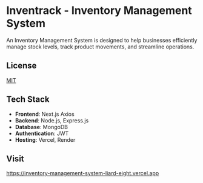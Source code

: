 # Inventrack - Inventory Management System

An Inventory Management System is designed to help businesses efficiently manage stock levels, track product movements, and streamline operations.

## License

[MIT]([https://choosealicense.com/licenses/mit/](https://github.com/GihanJY/inventory_management_system/blob/main/LICENSE))

## Tech Stack

- **Frontend**: Next.js Axios
- **Backend**: Node.js, Express.js
- **Database**: MongoDB
- **Authentication**: JWT
- **Hosting**: Vercel, Render

## Visit

https://inventory-management-system-liard-eight.vercel.app
